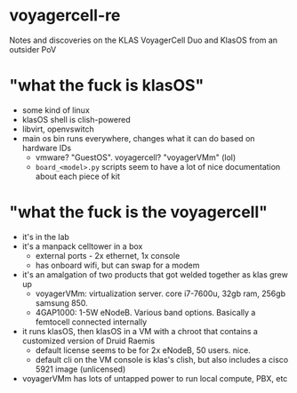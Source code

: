 # voyagercell-re
Notes and discoveries on the KLAS VoyagerCell Duo and KlasOS from an outsider PoV

# "what the fuck is klasOS"
* some kind of linux
* klasOS shell is clish-powered
* libvirt, openvswitch
* main os bin runs everywhere, changes what it can do based on hardware IDs
  * vmware? "GuestOS". voyagercell? "voyagerVMm" (lol)
  * `board_<model>.py` scripts seem to have a lot of nice documentation about each piece of kit

# "what the fuck is the voyagercell"
* it's in the lab
* it's a manpack celltower in a box
  * external ports - 2x ethernet, 1x console
  * has onboard wifi, but can swap for a modem
* it's an amalgation of two products that got welded together as klas grew up
  * voyagerVMm: virtualization server. core i7-7600u, 32gb ram, 256gb samsung 850.
  * 4GAP1000: 1-5W eNodeB. Various band options. Basically a femtocell connected internally
* it runs klasOS, then klasOS in a VM with a chroot that contains a customized version of Druid Raemis
  * default license seems to be for 2x eNodeB, 50 users. nice.
  * default cli on the VM console is klas's clish, but also includes a cisco 5921 image (unlicensed)
* voyagerVMm has lots of untapped power to run local compute, PBX, etc
